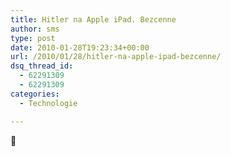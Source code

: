 ```yaml
---
title: Hitler na Apple iPad. Bezcenne
author: sms
type: post
date: 2010-01-28T19:23:34+00:00
url: /2010/01/28/hitler-na-apple-ipad-bezcenne/
dsq_thread_id:
  - 62291309
  - 62291309
categories:
  - Technologie

---
```

🙂